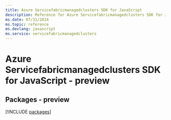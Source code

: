 ```yaml
---
title: Azure Servicefabricmanagedclusters SDK for JavaScript
description: Reference for Azure Servicefabricmanagedclusters SDK for JavaScript
ms.date: 07/31/2024
ms.topic: reference
ms.devlang: javascript
ms.service: servicefabricmanagedclusters
---
```

# Azure Servicefabricmanagedclusters SDK for JavaScript - preview
## Packages - preview
[!INCLUDE [packages](servicefabricmanagedclusters-index.md)]